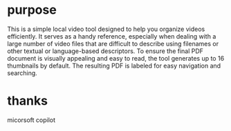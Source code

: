 # purpose

This is a simple local video tool designed to help you organize videos efficiently. It serves as a handy reference, especially when dealing with a large number of video files that are difficult to describe using filenames or other textual or language-based descriptors. To ensure the final PDF document is visually appealing and easy to read, the tool generates up to 16 thumbnails by default. The resulting PDF is labeled for easy navigation and searching.

# thanks

micorsoft copilot